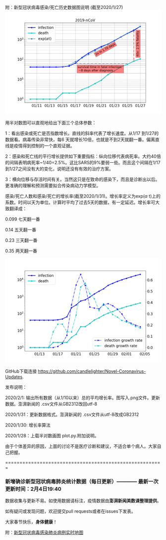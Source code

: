 附：新型冠状病毒感染/死亡历史数据图说明 (截至2020/1/27)
![Alt text](./20200127.png?raw=true "plot")

用半对数图可以直观地给出下面三个总体参数：

1：看出感染或死亡是否指数增长。直线的斜率代表了增长速度。从1/17 到1/27的数据看。病毒传染非常快，每6 天就增长10倍，也就是不到2天就翻一番。偏离直线是疫情得到控制的一个直观证据。

2：感染和死亡线的平行增长提供如下重要指标：纵向位移代表病死率。大约40倍的间隔表明病死率~1/40=2.5%。这比SARS的9%要弱一些。而且这个间隔在1/17到1/27之间没有大的变化，说明还没有有效的治疗方案。

3：横向位移与存活时间有关。当然这只是在致命的感染下，而且是诊断出以后。更准确的理解和预测需要拟合传染病动力学模型。


感染/死亡人数和感染/死亡的增长率(截至2020/1/31)。增长率定义为exp($\alpha$ t)上的系数。时间以天为单位。计算时平均了过去5天的数据，有一定延迟。增长率可大致翻译成：

0.099 七天翻一番

0.14 五天翻一番

0.23 三天翻一番

0.35 两天翻一番

![Alt text](./20200204.png?raw=true "plot")

GitHub下载连接 https://github.com/candlelighter/Novel-Coronavirus-Updates.

发布说明：

2020/2/1:  输出所有数据（从1/10以来）总的平均增长率。图写入.png文件。更新数据。澎湃新闻的 .csv文件从GB2312改回utf-8

2020/1/31：更新数据格式。澎湃新闻的 .csv文件从utf-8改成GB2312

2020/1/30: 增长率算法

2020/1/28：上载半对数画图 plot.py.附加说明。

由于个体差异的原因，上面的讨论不是医疗诊断和建议，不适合单个病人。大家自己把握。

=======================================================

### 新增确诊新型冠状病毒肺炎统计数据（每日更新）———— 最新一次更新时间：2月4日19:40

数据收集与更新不易。如使用数据请标注，疫情数据由**澎湃新闻美数课整理提供**。

如有疑问或发现问题，欢迎提交pull requests或者在issues下发表。

大家春节快乐，**身体健康**！

附：[新型冠状病毒感染肺炎病例实时地图](http://projects.thepaper.cn/thepaper-cases/839studio/feiyan/)
